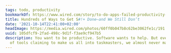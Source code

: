 ```yaml
---
tags: todo, productivity
bookmarkOf: https://www.wired.com/story/to-do-apps-failed-productivity-tools/
title: Hundreds of Ways to Get S#!+ Done—and We Still Don’t
date: '2021-10-14T22:41:00+02:00'
headImage: https://media.wired.com/photos/60ff0b047b8c62be3062fe1c/191:100/w_1280,c_limit/wired%20to%20do%20app%20main%20art%20online.png
uuid: 105dfcf9-2fad-498c-9d1f-f3ae9cf947b5
description: You want to be productive. Software wants to help. But even with a glut
  of tools claiming to make us all into taskmasters, we almost never master our tasks.
---
```


